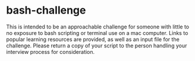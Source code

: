 # bash-challenge
This is intended to be an approachable challenge for someone with little to no exposure to bash scripting or terminal use on a mac computer. Links to popular learning resources are provided, as well as an input file for the challenge. Please return a copy of your script to the person handling your interview process for consideration. 
